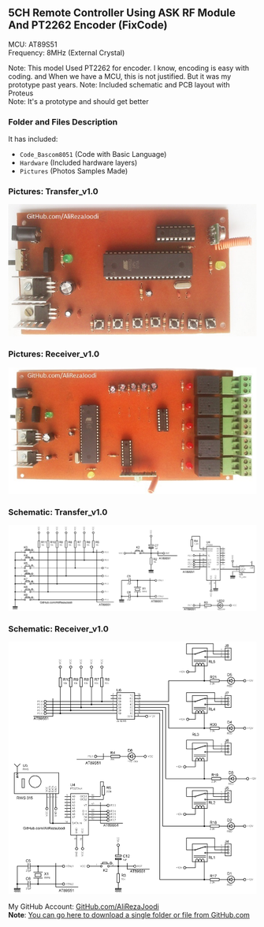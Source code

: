 ## 5CH Remote Controller Using ASK RF Module And PT2262 Encoder (FixCode)   
MCU:		AT89S51    
Frequency:     	8MHz (External Crystal)    

Note: This model Used PT2262 for encoder. I know, encoding is easy with coding. and When we have a MCU, this is not justified. But it was my prototype past years. 
Note: Included schematic and PCB layout with Proteus  
Note: It's a prototype and should get better  

### Folder and Files Description
It has included:
- `Code_Bascom8051` (Code with Basic Language)
- `Hardware` (Included hardware layers)
- `Pictures` (Photos Samples Made)

### Pictures: Transfer_v1.0
![](Pictures/Transfer_v1.0.jpg)

### Pictures: Receiver_v1.0
![](Pictures/Receiver_v1.0.jpg)

### Schematic: Transfer_v1.0
![](Hardware/Transfer_v1.0.png)

### Schematic: Receiver_v1.0
![](Hardware/Receiver_v1.0.png)

My GitHub Account: [GitHub.com/AliRezaJoodi](https://github.com/AliRezaJoodi)  
**Note**: [You can go here to download a single folder or file from GitHub.com](https://minhaskamal.github.io/DownGit/#/home)
